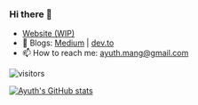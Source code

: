 ### Hi there 👋

- [Website (WIP)](https://ayuthmang-dev.vercel.app/) 
- 📖 Blogs: [Medium](https://medium.com/@ayuthmang) | [dev.to](https://dev.to/ayuthmang)
- 📫 How to reach me: ayuth.mang@gmail.com

![visitors](https://visitor-badge.glitch.me/badge?page_id=ayuthmang.visitor-badge&left_color=red&right_color=green)

[![Ayuth's GitHub stats](https://github-readme-stats.vercel.app/api?username=ayuthmang&show_icons=true&theme=dracula)](https://github.com/ayuthmang)

<!--
**ayuthmang/ayuthmang** is a ✨ _special_ ✨ repository because its `README.md` (this file) appears on your GitHub profile.

Here are some ideas to get you started:

- 🔭 I’m currently working on ...
- 🌱 I’m currently learning ...
- 👯 I’m looking to collaborate on ...
- 🤔 I’m looking for help with ...
- 💬 Ask me about ...
- 📫 How to reach me: ...
- 😄 Pronouns: ...
- ⚡ Fun fact: ...
-->
